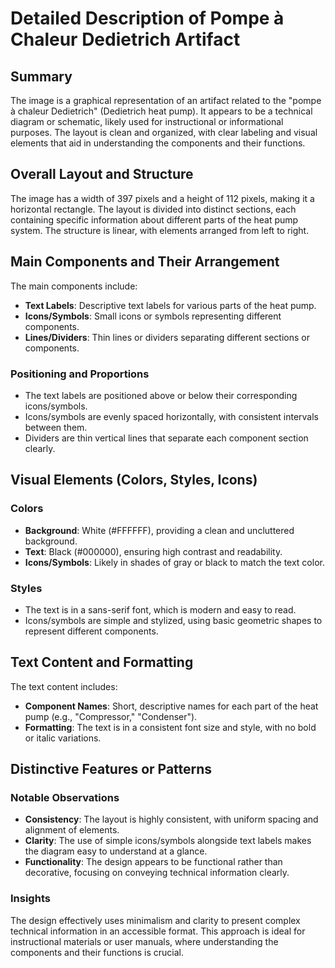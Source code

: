 # Detailed Description of Pompe à Chaleur Dedietrich Artifact

## Summary
The image is a graphical representation of an artifact related to the "pompe à chaleur Dedietrich" (Dedietrich heat pump). It appears to be a technical diagram or schematic, likely used for instructional or informational purposes. The layout is clean and organized, with clear labeling and visual elements that aid in understanding the components and their functions.

## Overall Layout and Structure
The image has a width of 397 pixels and a height of 112 pixels, making it a horizontal rectangle. The layout is divided into distinct sections, each containing specific information about different parts of the heat pump system. The structure is linear, with elements arranged from left to right.

## Main Components and Their Arrangement
The main components include:
- **Text Labels**: Descriptive text labels for various parts of the heat pump.
- **Icons/Symbols**: Small icons or symbols representing different components.
- **Lines/Dividers**: Thin lines or dividers separating different sections or components.

### Positioning and Proportions
- The text labels are positioned above or below their corresponding icons/symbols.
- Icons/symbols are evenly spaced horizontally, with consistent intervals between them.
- Dividers are thin vertical lines that separate each component section clearly.

## Visual Elements (Colors, Styles, Icons)
### Colors
- **Background**: White (#FFFFFF), providing a clean and uncluttered background.
- **Text**: Black (#000000), ensuring high contrast and readability.
- **Icons/Symbols**: Likely in shades of gray or black to match the text color.

### Styles
- The text is in a sans-serif font, which is modern and easy to read.
- Icons/symbols are simple and stylized, using basic geometric shapes to represent different components.

## Text Content and Formatting
The text content includes:
- **Component Names**: Short, descriptive names for each part of the heat pump (e.g., "Compressor," "Condenser").
- **Formatting**: The text is in a consistent font size and style, with no bold or italic variations.

## Distinctive Features or Patterns
### Notable Observations
- **Consistency**: The layout is highly consistent, with uniform spacing and alignment of elements.
- **Clarity**: The use of simple icons/symbols alongside text labels makes the diagram easy to understand at a glance.
- **Functionality**: The design appears to be functional rather than decorative, focusing on conveying technical information clearly.

### Insights
The design effectively uses minimalism and clarity to present complex technical information in an accessible format. This approach is ideal for instructional materials or user manuals, where understanding the components and their functions is crucial.